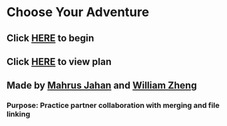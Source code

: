 # Choose Your Adventure

## Click [HERE](situations/start.md) to begin

## Click [HERE](https://docs.google.com/drawings/d/1_S0Ddn2YpDFUu0qU592lhuU31Tz-_WNeHiB_T-U7OlA/edit) to view plan

## Made by [Mahrus Jahan](https://github.com/mahrusj2828) and [William Zheng](https://github.com/williamz2198)

### Purpose: Practice partner collaboration with merging and file linking